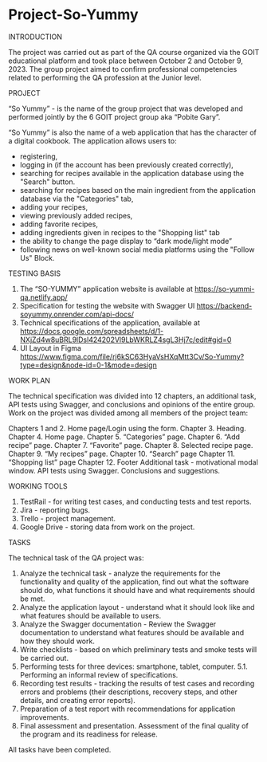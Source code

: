 # Project-So-Yummy

INTRODUCTION

The project was carried out as part of the QA course organized via the GOIT educational platform and took place between October 2 and October 9, 2023.
The group project aimed to confirm professional competencies related to performing the QA profession at the Junior level.

PROJECT

“So Yummy” - is the name of the group project that was developed and performed jointly by the 6 GOIT project group aka “Pobite Gary”.

“So Yummy” is also the name of a web application that has the character of a digital cookbook.
The application allows users to:
- registering,
- logging in (if the account has been previously created correctly),
- searching for recipes available in the application database using the "Search" button.
- searching for recipes based on the main ingredient from the application database via the "Categories" tab,
- adding your recipes,
- viewing previously added recipes,
- adding favorite recipes,
- adding ingredients given in recipes to the "Shopping list" tab
- the ability to change the page display to “dark mode/light mode”
- following news on well-known social media platforms using the "Follow Us" Block.

TESTING BASIS

1. The “SO-YUMMY” application website is available at https://so-yummi-qa.netlify.app/
2. Specification for testing the website with Swagger UI https://backend-soyummy.onrender.com/api-docs/
3. Technical specifications of the application, available at https://docs.google.com/spreadsheets/d/1-NXjZd4w8uBRL9lDsl424202Vl9LbWKRLZ4sgL3Hj7c/edit#gid=0
4. UI Layout in Figma https://www.figma.com/file/rj6kSC63HyaVsHXqMtt3Cv/So-Yummy?type=design&node-id=0-1&mode=design

WORK PLAN

The technical specification was divided into 12 chapters, an additional task, API tests using Swagger, and conclusions and opinions of the entire group. Work on the project was divided among all members of the project team:

Chapters 1 and 2. Home page/Login using the form.
Chapter 3. Heading.
Chapter 4. Home page.
Chapter 5. “Categories” page.
Chapter 6. “Add recipe” page.
Chapter 7. “Favorite” page.
Chapter 8. Selected recipe page.
Chapter 9. “My recipes” page.
Chapter 10. “Search” page
Chapter 11. “Shopping list” page
Chapter 12. Footer
Additional task - motivational modal window.
API tests using Swagger.
Conclusions and suggestions.

WORKING TOOLS

1. TestRail - for writing test cases, and conducting tests and test reports.
2. Jira - reporting bugs.
3. Trello - project management.
4. Google Drive - storing data from work on the project.

TASKS

The technical task of the QA project was:
1. Analyze the technical task - analyze the requirements for the functionality and quality of the application, find out what the software should do, what functions it should have and what requirements should be met.
2. Analyze the application layout - understand what it should look like and what features should be available to users.
3. Analyze the Swagger documentation - Review the Swagger documentation to understand what features should be available and how they should work.
4. Write checklists - based on which preliminary tests and smoke tests will be carried out.
5. Performing tests for three devices: smartphone, tablet, computer.
5.1. Performing an informal review of specifications.
6. Recording test results - tracking the results of test cases and recording errors and problems (their descriptions, recovery steps, and other details, and creating error reports).
7. Preparation of a test report with recommendations for application improvements.
8. Final assessment and presentation. Assessment of the final quality of the program and its readiness for release.

All tasks have been completed.
